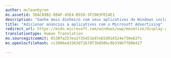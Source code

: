 ```yaml
---
author: mcleanbyron
ms.assetid: 5DAC89B2-08AF-45E4-B558-3F2903F014E1
description: "Ganhe mais dinheiro com seus aplicativos do Windows incluindo anúncios com vídeo e banners do Microsoft Advertising. Os anúncios são exibidos em aplicativos do Windows para computadores, tablets e telefones. Você pode monitorar o desempenho do anúncio em tempo real usando o painel do Centro de Desenvolvimento do Windows."
title: "Adicionar anúncios a aplicativos com o Microsoft Advertising"
redirect_url: https://msdn.microsoft.com/windows/uwp/monetize/display-ads-in-your-app
translationtype: Human Translation
ms.sourcegitcommit: 6530fa257ea3735453a97eb5d916524e750e62fc
ms.openlocfilehash: cc3906e43363d71b70f3b850bc9b339bff80b427

---
```


 



<!--HONumber=Aug16_HO3-->


